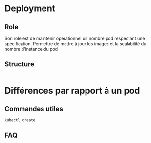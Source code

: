 # Deployment
## Role
Son role est de maintenir opérationnel un nombre pod respectant une spécification. 
Permettre de mettre à jour les images et la scalabilité du nombre d'instance du pod
## Structure
```yaml

```
# Différences par rapport à un pod
## Commandes utiles
`kubectl create `

## FAQ
